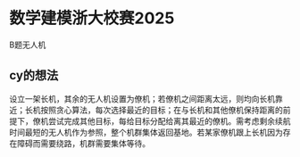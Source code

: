 # 数学建模浙大校赛2025
B题无人机

## cy的想法
设立一架长机，其余的无人机设置为僚机；若僚机之间距离太远，则均向长机靠近；长机按照贪心算法，每次选择最近的目标；在与长机和其他僚机保持距离的前提下，僚机尝试完成其他目标，每给目标分配给离其最近的僚机。需考虑剩余续航时间最短的无人机作为参照，整个机群集体返回基地。若某家僚机跟上长机因为存在障碍而需要绕路，机群需要集体等待。

